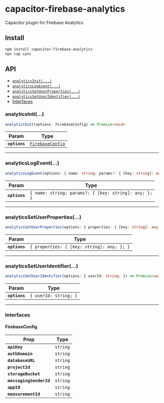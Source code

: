 # capacitor-firebase-analytics

Capacitor plugin for Firebase Analytics

## Install

```bash
npm install capacitor-firebase-analytics
npx cap sync
```

## API

<docgen-index>

* [`analyticsInit(...)`](#analyticsinit)
* [`analyticsLogEvent(...)`](#analyticslogevent)
* [`analyticsSetUserProperties(...)`](#analyticssetuserproperties)
* [`analyticsSetUserIdentifier(...)`](#analyticssetuseridentifier)
* [Interfaces](#interfaces)

</docgen-index>

<docgen-api>
<!--Update the source file JSDoc comments and rerun docgen to update the docs below-->

### analyticsInit(...)

```typescript
analyticsInit(options: FirebaseConfig) => Promise<void>
```

| Param         | Type                                                      |
| ------------- | --------------------------------------------------------- |
| **`options`** | <code><a href="#firebaseconfig">FirebaseConfig</a></code> |

--------------------


### analyticsLogEvent(...)

```typescript
analyticsLogEvent(options: { name: string; params?: { [key: string]: any; } | undefined; }) => Promise<void>
```

| Param         | Type                                                             |
| ------------- | ---------------------------------------------------------------- |
| **`options`** | <code>{ name: string; params?: { [key: string]: any; }; }</code> |

--------------------


### analyticsSetUserProperties(...)

```typescript
analyticsSetUserProperties(options: { properties: { [key: string]: any; }; }) => Promise<void>
```

| Param         | Type                                                  |
| ------------- | ----------------------------------------------------- |
| **`options`** | <code>{ properties: { [key: string]: any; }; }</code> |

--------------------


### analyticsSetUserIdentifier(...)

```typescript
analyticsSetUserIdentifier(options: { userId: string; }) => Promise<void>
```

| Param         | Type                             |
| ------------- | -------------------------------- |
| **`options`** | <code>{ userId: string; }</code> |

--------------------


### Interfaces


#### FirebaseConfig

| Prop                    | Type                |
| ----------------------- | ------------------- |
| **`apiKey`**            | <code>string</code> |
| **`authDomain`**        | <code>string</code> |
| **`databaseURL`**       | <code>string</code> |
| **`projectId`**         | <code>string</code> |
| **`storageBucket`**     | <code>string</code> |
| **`messagingSenderId`** | <code>string</code> |
| **`appId`**             | <code>string</code> |
| **`measurementId`**     | <code>string</code> |

</docgen-api>
